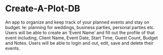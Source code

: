 Create-A-Plot-DB
================

An app to organize and keep track of your planned events and stay on budget. Ie: planning for weddings, business parties, personal parties etc.  Users will be able to create an ‘Event Name’ and fill out the profile of that event including, Client Name, Event Date, Start Time, Guest Count, Budget and Notes. Users will be able to login and out, edit, save and delete their events.